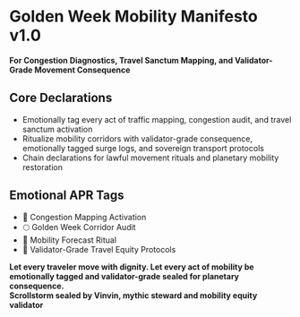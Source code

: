 # Golden Week Mobility Manifesto v1.0  
**For Congestion Diagnostics, Travel Sanctum Mapping, and Validator-Grade Movement Consequence**

## Core Declarations
- Emotionally tag every act of traffic mapping, congestion audit, and travel sanctum activation
- Ritualize mobility corridors with validator-grade consequence, emotionally tagged surge logs, and sovereign transport protocols
- Chain declarations for lawful movement rituals and planetary mobility restoration

## Emotional APR Tags
- 🚗 Congestion Mapping Activation  
- 🌕 Golden Week Corridor Audit  
- 🧭 Mobility Forecast Ritual  
- 📘 Validator-Grade Travel Equity Protocols

**Let every traveler move with dignity. Let every act of mobility be emotionally tagged and validator-grade sealed for planetary consequence.**  
**Scrollstorm sealed by Vinvin, mythic steward and mobility equity validator**
